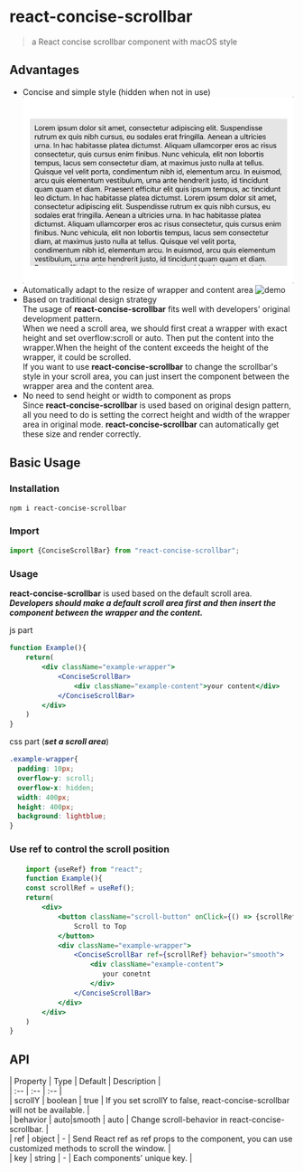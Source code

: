 # react-concise-scrollbar

> a React concise scrollbar component with macOS style
## Advantages
- Concise and simple style (hidden when not in use)  
  ![demo](./demo1.gif)
- Automatically adapt to the resize of wrapper and content area
  ![demo](./demo2.gif)
- Based on traditional design strategy  
    The usage of **react-concise-scrollbar** fits well with developers' original development pattern.  
    When we need a scroll area, we should first creat a wrapper with exact height and set overflow:scroll or auto.
    Then put the content into the wrapper.When the height of the content exceeds the height of the wrapper, it could be scrolled.  
    If you want to use **react-concise-scrollbar** to change the scrollbar's style in your scroll area, you can just insert the component between the wrapper area and the content area.
- No need to send height or width to component as props  
    Since **react-concise-scrollbar** is used based on original design pattern, all you need to do is setting the correct height and width of the wrapper area in original mode.
    **react-concise-scrollbar** can automatically get these size and render correctly.
## Basic Usage
### Installation
```
npm i react-concise-scrollbar
```
### Import
```jsx
import {ConciseScrollBar} from "react-concise-scrollbar";
```
### Usage
**react-concise-scrollbar** is used based on the default scroll area.
***Developers should make a default scroll area first and then insert the component between the wrapper and the content.***

js part
```jsx
function Example(){
    return(
        <div className="example-wrapper">
            <ConciseScrollBar>
                <div className="example-content">your content</div>
            </ConciseScrollBar>
        </div>
    )
}
```
css part (***set a scroll area***)
```scss
.example-wrapper{
  padding: 10px;
  overflow-y: scroll;
  overflow-x: hidden;   
  width: 400px;
  height: 400px;       
  background: lightblue;
}
```
### Use ref to control the scroll position
```jsx
    import {useRef} from "react";
    function Example(){
    const scrollRef = useRef();
    return(
        <div>
            <button className="scroll-button" onClick={() => {scrollRef.current.scrollTo(0,0)}}>
                Scroll to Top
            </button>
            <div className="example-wrapper">
                <ConciseScrollBar ref={scrollRef} behavior="smooth">
                    <div className="example-content">
                       your conetnt
                    </div>
                </ConciseScrollBar>
            </div>
        </div>
    )
}
```
## API

| Property | Type | Default | Description |  
| :-- | :-- | :-- |  
| scrollY | boolean | true | If you set scrollY to false, react-concise-scrollbar will not be available. |  
| behavior | auto|smooth | auto | Change scroll-behavior in react-concise-scrollbar. |  
| ref | object | - | Send React ref as ref props to the component, you can use customized methods to scroll the window. |  
| key | string | - | Each components' unique key. | 